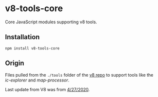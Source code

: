 # v8-tools-core

Core JavaScript modules supporting v8 tools.

## Installation

    npm install v8-tools-core

## Origin

Files pulled from the `./tools` folder of the [v8 repo](https://github.com/v8/v8) to support
tools like the _ic-explorer_ and _map-processor_. 

Last update from V8 was from [4/27/2020](https://github.com/v8/v8/tree/abfdb819ced84d76595083a5c278ad2561d3f516).
